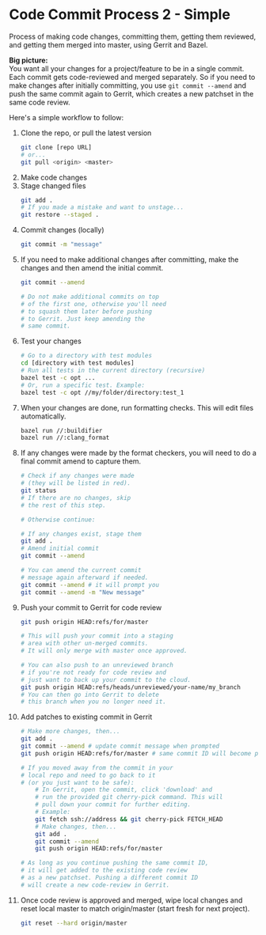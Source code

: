 # Code Commit Process 2 - Simple

Process of making code changes, committing them, getting them reviewed, and getting them merged into master, using Gerrit and Bazel.

**Big picture:** \
You want all your changes for a project/feature to be in a single commit. Each commit gets code-reviewed and merged separately. So if you need to make changes after initially committing, you use `git commit --amend` and push the same commit again to Gerrit, which creates a new patchset in the same code review.

Here's a simple workflow to follow:

1. Clone the repo, or pull the latest version
	```bash
	git clone [repo URL]
	# or...
	git pull <origin> <master>
	```
2. Make code changes
3. Stage changed files
	```bash
	git add .
	# If you made a mistake and want to unstage...
	git restore --staged .
	```
4. Commit changes (locally)
	```bash
	git commit -m "message"
	```
5. If you need to make additional changes after committing, make the changes and then amend the initial commit.
	```bash
	git commit --amend
	
	# Do not make additional commits on top
	# of the first one, otherwise you'll need
	# to squash them later before pushing
	# to Gerrit. Just keep amending the
	# same commit.
	```
6. Test your changes
	```bash
	# Go to a directory with test modules
	cd [directory with test modules]
	# Run all tests in the current directory (recursive)
	bazel test -c opt ...
	# Or, run a specific test. Example:
	bazel test -c opt //my/folder/directory:test_1
	```
7. When your changes are done, run formatting checks. This will edit files automatically.
	```bash
	bazel run //:buildifier
	bazel run //:clang_format
	```
8. If any changes were made by the format checkers, you will need to do a final commit amend to capture them.
	```bash
	# Check if any changes were made
	# (they will be listed in red).
	git status
	# If there are no changes, skip
	# the rest of this step.
	
	# Otherwise continue:
	
	# If any changes exist, stage them
	git add .
	# Amend initial commit
	git commit --amend
	
	# You can amend the current commit
	# message again afterward if needed.
	git commit --amend # it will prompt you
	git commit --amend -m "New message"
	```
9. Push your commit to Gerrit for code review
	```bash
	git push origin HEAD:refs/for/master
	
	# This will push your commit into a staging
	# area with other un-merged commits.
	# It will only merge with master once approved.
	
	# You can also push to an unreviewed branch
	# if you're not ready for code review and
	# just want to back up your commit to the cloud.
	git push origin HEAD:refs/heads/unreviewed/your-name/my_branch
	# You can then go into Gerrit to delete
	# this branch when you no longer need it.
	```
10. Add patches to existing commit in Gerrit
	```bash
	# Make more changes, then...
	git add .
	git commit --amend # update commit message when prompted
	git push origin HEAD:refs/for/master # same commit ID will become patchset
	
	# If you moved away from the commit in your
	# local repo and need to go back to it
	# (or you just want to be safe):
		# In Gerrit, open the commit, click 'download' and
		# run the provided git cherry-pick command. This will
		# pull down your commit for further editing.
		# Example:
		git fetch ssh://address && git cherry-pick FETCH_HEAD
		# Make changes, then...
		git add .
		git commit --amend
		git push origin HEAD:refs/for/master
	
	# As long as you continue pushing the same commit ID,
	# it will get added to the existing code review
	# as a new patchset. Pushing a different commit ID
	# will create a new code-review in Gerrit.
	```
11. Once code review is approved and merged, wipe local changes and reset local master to match origin/master (start fresh for next project).
	```bash
	git reset --hard origin/master
	```